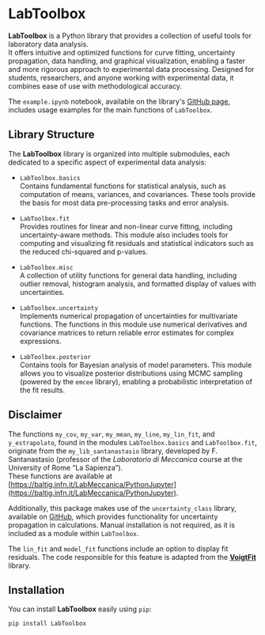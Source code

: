 # LabToolbox

**LabToolbox** is a Python library that provides a collection of useful tools for laboratory data analysis.  
It offers intuitive and optimized functions for curve fitting, uncertainty propagation, data handling, and graphical visualization, enabling a faster and more rigorous approach to experimental data processing. Designed for students, researchers, and anyone working with experimental data, it combines ease of use with methodological accuracy.

The `example.ipynb` notebook, available on the library's [GitHub page](https://github.com/giusesorrentino/LabToolbox), includes usage examples for the main functions of `LabToolbox`.

## Library Structure

The **LabToolbox** library is organized into multiple submodules, each dedicated to a specific aspect of experimental data analysis:

- `LabToolbox.basics`  
  Contains fundamental functions for statistical analysis, such as computation of means, variances, and covariances. These tools provide the basis for most data pre-processing tasks and error analysis.

- `LabToolbox.fit`  
  Provides routines for linear and non-linear curve fitting, including uncertainty-aware methods. This module also includes tools for computing and visualizing fit residuals and statistical indicators such as the reduced chi-squared and p-values.

- `LabToolbox.misc`  
  A collection of utility functions for general data handling, including outlier removal, histogram analysis, and formatted display of values with uncertainties.

- `LabToolbox.uncertainty`  
  Implements numerical propagation of uncertainties for multivariate functions. The functions in this module use numerical derivatives and covariance matrices to return reliable error estimates for complex expressions.

- `LabToolbox.posterior`  
  Contains tools for Bayesian analysis of model parameters. This module allows you to visualize posterior distributions using MCMC sampling (powered by the `emcee` library), enabling a probabilistic interpretation of the fit results.

## Disclaimer

The functions `my_cov`, `my_var`, `my_mean`, `my_line`, `my_lin_fit`, and `y_estrapolato`, found in the modules `LabToolbox.basics` and `LabToolbox.fit`, originate from the `my_lib_santanastasio` library, developed by F. Santanastasio (professor of the *Laboratorio di Meccanica* course at the University of Rome “La Sapienza”).  
These functions are available at [https://baltig.infn.it/LabMeccanica/PythonJupyter](https://baltig.infn.it/LabMeccanica/PythonJupyter).

Additionally, this package makes use of the `uncertainty_class` library, available on [GitHub](https://github.com/yiorgoskost/Uncertainty-Propagation/tree/master), which provides functionality for uncertainty propagation in calculations. Manual installation is not required, as it is included as a module within `LabToolbox`.

The `lin_fit` and `model_fit` functions include an option to display fit residuals. The code responsible for this feature is adapted from the [**VoigtFit**](https://github.com/jkrogager/VoigtFit) library.

## Installation

You can install **LabToolbox** easily using `pip`:

```bash
pip install LabToolbox